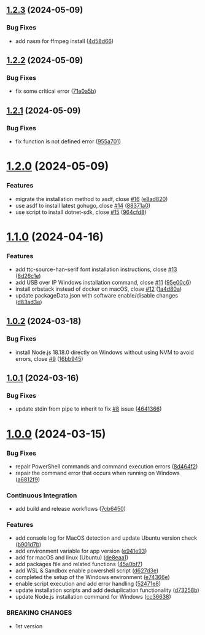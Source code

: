 ## [1.2.3](https://github.com/leoli0605/npm-env-setup/compare/v1.2.2...v1.2.3) (2024-05-09)


### Bug Fixes

* add nasm for ffmpeg install ([4d58d66](https://github.com/leoli0605/npm-env-setup/commit/4d58d66fdc08cbc34a44c1a29ec214f820b0a628))



## [1.2.2](https://github.com/leoli0605/npm-env-setup/compare/v1.2.1...v1.2.2) (2024-05-09)


### Bug Fixes

* fix some critical error ([71e0a5b](https://github.com/leoli0605/npm-env-setup/commit/71e0a5b43ea709b47f4391c80db14f1e51977da3))



## [1.2.1](https://github.com/leoli0605/npm-env-setup/compare/v1.2.0...v1.2.1) (2024-05-09)


### Bug Fixes

* fix function is not defined error ([955a701](https://github.com/leoli0605/npm-env-setup/commit/955a701c08d43d61555ad75a514cbb151d9e4c85))



# [1.2.0](https://github.com/leoli0605/npm-env-setup/compare/v1.1.0...v1.2.0) (2024-05-09)


### Features

* migrate the installation method to asdf, close [#16](https://github.com/leoli0605/npm-env-setup/issues/16) ([e8ad820](https://github.com/leoli0605/npm-env-setup/commit/e8ad820ac85ad95ccd0fce1f6f318bff927ea7c0))
* use asdf to install latest gohugo, close [#14](https://github.com/leoli0605/npm-env-setup/issues/14) ([88371a0](https://github.com/leoli0605/npm-env-setup/commit/88371a041c0aa57236816e7c9b1af2835320726d))
* use script to install dotnet-sdk, close [#15](https://github.com/leoli0605/npm-env-setup/issues/15) ([964cfd8](https://github.com/leoli0605/npm-env-setup/commit/964cfd85fb50f5323ccc89cd84c95ea976825c07))



# [1.1.0](https://github.com/leoli0605/npm-env-setup/compare/v1.0.2...v1.1.0) (2024-04-16)


### Features

* add ttc-source-han-serif font installation instructions, close [#13](https://github.com/leoli0605/npm-env-setup/issues/13) ([8d26c1e](https://github.com/leoli0605/npm-env-setup/commit/8d26c1eff61f9d6b03f8c42dbe3a39691555cb38))
* add USB over IP Windows installation command, close [#11](https://github.com/leoli0605/npm-env-setup/issues/11) ([95e00c6](https://github.com/leoli0605/npm-env-setup/commit/95e00c687b30163ce29dd8410ed34b99cef20105))
* install orbstack instead of docker on macOS, close [#12](https://github.com/leoli0605/npm-env-setup/issues/12) ([1a4d80a](https://github.com/leoli0605/npm-env-setup/commit/1a4d80aebcab614ab08f745ced7e4b13eb21440f))
* update packageData.json with software enable/disable changes ([d83ad3e](https://github.com/leoli0605/npm-env-setup/commit/d83ad3ee1b8cefc92032c1bb0ef47b5d43fb3e3e))



## [1.0.2](https://github.com/leoli0605/npm-env-setup/compare/v1.0.1...v1.0.2) (2024-03-18)


### Bug Fixes

* install Node.js 18.18.0 directly on Windows without using NVM to avoid errors, close [#9](https://github.com/leoli0605/npm-env-setup/issues/9) ([16bb945](https://github.com/leoli0605/npm-env-setup/commit/16bb945c634c5f97fd8268d0679f4f6cc050171e))



## [1.0.1](https://github.com/leoli0605/npm-env-setup/compare/v1.0.0...v1.0.1) (2024-03-16)


### Bug Fixes

* update stdin from pipe to inherit to fix [#8](https://github.com/leoli0605/npm-env-setup/issues/8) issue ([4641366](https://github.com/leoli0605/npm-env-setup/commit/464136696b0ea1c894d538ae9cc3ae7014c621af))



# [1.0.0](https://github.com/leoli0605/npm-env-setup/compare/45a0bf78f82824d25f1b0373b21b509d147ffe83...v1.0.0) (2024-03-15)


### Bug Fixes

* repair PowerShell commands and command execution errors ([8d464f2](https://github.com/leoli0605/npm-env-setup/commit/8d464f21ad95ca76f477ed895cfb8735f01d3616))
* repair the command error that occurs when running on Windows ([a6812f9](https://github.com/leoli0605/npm-env-setup/commit/a6812f9827b1927eb78b036fa7b072768bb853f6))


### Continuous Integration

* add build and release workflows ([7cb6450](https://github.com/leoli0605/npm-env-setup/commit/7cb6450ce816d2d5242ff1c0341d185688c932ee))


### Features

* add console log for MacOS detection and update Ubuntu version check ([b901d7b](https://github.com/leoli0605/npm-env-setup/commit/b901d7b461e8806d5481af4ad0de99c1a7f9735b))
* add environment variable for app version ([e941e93](https://github.com/leoli0605/npm-env-setup/commit/e941e93ac65987ef7232514308e49ab199794240))
* add for macOS and linux (Ubuntu) ([de8eaa1](https://github.com/leoli0605/npm-env-setup/commit/de8eaa15a3e7b5920d18c7313715c0744e26bd8c))
* add packages file and related functions ([45a0bf7](https://github.com/leoli0605/npm-env-setup/commit/45a0bf78f82824d25f1b0373b21b509d147ffe83))
* add WSL & Sandbox enable powershell script ([d627d3e](https://github.com/leoli0605/npm-env-setup/commit/d627d3ee1d63775abedad56b0ac5cef601c4a73b))
* completed the setup of the Windows environment ([e74366e](https://github.com/leoli0605/npm-env-setup/commit/e74366e7fd665b507a9213f3a97e6c00e978c496))
* enable script execution and add error handling ([52471e8](https://github.com/leoli0605/npm-env-setup/commit/52471e880c114abaf14b609604ec889ec69eb70c))
* update installation scripts and add deduplication functionality ([d73258b](https://github.com/leoli0605/npm-env-setup/commit/d73258bc84cbb982edabbf23f86f51f3bbedf573))
* update Node.js installation command for Windows ([cc36638](https://github.com/leoli0605/npm-env-setup/commit/cc366381d0169f682ebf070cea610e8abb4e4bd3))


### BREAKING CHANGES

* 1st version



